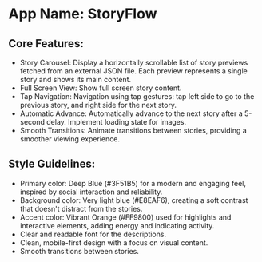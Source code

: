 # **App Name**: StoryFlow

## Core Features:

- Story Carousel: Display a horizontally scrollable list of story previews fetched from an external JSON file. Each preview represents a single story and shows its main content.
- Full Screen View: Show full screen story content.
- Tap Navigation: Navigation using tap gestures: tap left side to go to the previous story, and right side for the next story.
- Automatic Advance: Automatically advance to the next story after a 5-second delay. Implement loading state for images.
- Smooth Transitions: Animate transitions between stories, providing a smoother viewing experience.

## Style Guidelines:

- Primary color: Deep Blue (#3F51B5) for a modern and engaging feel, inspired by social interaction and reliability.
- Background color: Very light blue (#E8EAF6), creating a soft contrast that doesn't distract from the stories.
- Accent color: Vibrant Orange (#FF9800) used for highlights and interactive elements, adding energy and indicating activity.
- Clear and readable font for the descriptions.
- Clean, mobile-first design with a focus on visual content.
- Smooth transitions between stories.
